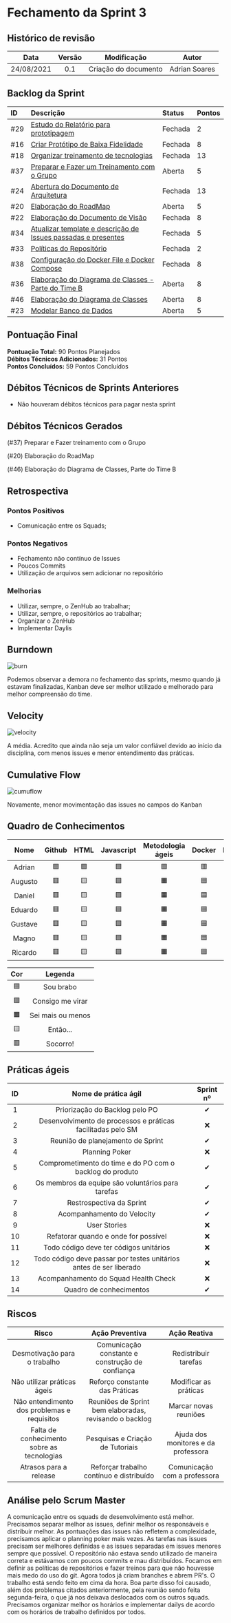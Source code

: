 # Fechamento da Sprint 3

## Histórico de revisão

| **Data** |  **Versão** | **Modificação**  |  **Autor** |
|:-:|:-:|:-:|:-:|
|    24/08/2021   |  0.1 | Criação do documento  | Adrian Soares |

## Backlog da Sprint 

|ID|Descrição|Status|Pontos|
|:-|:-|:-|:-|
|#29|[Estudo do Relatório para prototipagem](https://github.com/fga-eps-mds/2021-1-hospitalar/issues/29)|Fechada|2|
|#16|[Criar Protótipo de Baixa Fidelidade](https://github.com/fga-eps-mds/2021-1-hospitalar/issues/16)|Fechada|8|
|#18|[Organizar treinamento de tecnologias](https://github.com/fga-eps-mds/2021-1-hospitalar/issues/18)|Fechada|13|
|#37|[Preparar e Fazer um Treinamento com o Grupo](https://github.com/fga-eps-mds/2021-1-hospitalar/issues/37)|Aberta|5|
|#24|[Abertura do Documento de Arquitetura](https://github.com/fga-eps-mds/2021-1-hospitalar/issues/24)|Fechada|13|
|#20|[Elaboração do RoadMap](https://github.com/fga-eps-mds/2021-1-hospitalar/issues/20)|Aberta|5|
|#22|[Elaboração do Documento de Visão](https://github.com/fga-eps-mds/2021-1-hospitalar/issues/22)|Fechada|8|
|#34|[Atualizar template e descrição de Issues passadas e presentes](https://github.com/fga-eps-mds/2021-1-hospitalar/issues/34)|Fechada|5|
|#33|[Políticas do Repositório](https://github.com/fga-eps-mds/2021-1-hospitalar/issues/33)|Fechada|2|
|#38|[Configuração do Docker File e Docker Compose](https://github.com/fga-eps-mds/2021-1-hospitalar/issues/38)|Fechada|8|
|#36|[Elaboração do Diagrama de Classes - Parte do Time B](https://github.com/fga-eps-mds/2021-1-hospitalar/issues/36)|Aberta|8|
|#46|[Elaboração do Diagrama de Classes](https://github.com/fga-eps-mds/2021-1-hospitalar/issues/46)|Aberta|8|
|#23|[Modelar Banco de Dados](https://github.com/fga-eps-mds/2021-1-hospitalar/issues/46)|Aberta|5|

## Pontuação Final

**Pontuação Total:** 90 Pontos Planejados <br>
**Débitos Técnicos Adicionados:** 31 Pontos <br>
**Pontos Concluídos:** 59 Pontos Concluídos <br>

## Débitos Técnicos de Sprints Anteriores

- Não houveram débitos técnicos para pagar nesta sprint

<!--OU

(#nº) nome da issue
<BR> 
(#nº) nome da issue-->

## Débitos Técnicos Gerados

<!--- Não foram gerados débitos nesta sprint

OU-->

(#37) Preparar e Fazer treinamento com o Grupo

(#20) Elaboração do RoadMap

(#46) Elaboração do Diagrama de Classes, Parte do Time B

## Retrospectiva

### Pontos Positivos

- Comunicação entre os Squads;

### Pontos Negativos

- Fechamento não contínuo de Issues
- Poucos Commits
- Utilização de arquivos sem adicionar no repositório

### Melhorias

- Utilizar, sempre, o ZenHub ao trabalhar;
- Utilizar, sempre, o repositórios ao trabalhar;
- Organizar o ZenHub
- Implementar Daylis

## Burndown

![burn](burndown3.png)

 Podemos observar a demora no fechamento das sprints, mesmo quando já estavam finalizadas, Kanban deve ser melhor utilizado e melhorado para melhor compreensão do time.
  
## Velocity

![velocity](velocity3.png) 

A média. Acredito que ainda não seja um valor confiável devido ao início da disciplina, com menos issues e menor entendimento das práticas.

## Cumulative Flow

![cumuflow](cumu_flow3.png  "CumuFlow")

Novamente, menor movimentação das issues no campos do Kanban

## Quadro de Conhecimentos

| Nome | Github | HTML | Javascript | Metodologia ágeis | Docker | Django | Mongodb |
| :-: | :-: | :-: | :-: | :-: | :-: | :-: | :-: |
| Adrian | &#129001; | &#129001; | &#129001; | &#129001; | &#128997; | &#128999; | &#128997; |
| Augusto | &#128997; | &#129000; | &#129001; | &#128999; | &#128998; | &#128997; | &#128997; |
| Daniel | &#128997; | &#129000; | &#129001; | &#128999; | &#128998; | &#128997; | &#128997; |
| Eduardo | &#128997; | &#129000; | &#129001; | &#128999; | &#128998; | &#128997; | &#128997; |
| Gustave | &#128997; | &#129000; | &#129001; | &#128999; | &#128998; | &#128997; | &#128997; |
| Magno | &#128997; | &#129000; | &#129001; | &#128999; | &#128998; | &#128997; | &#128997; |
| Ricardo | &#128997; | &#129000; | &#129001; | &#128999; | &#128998; | &#128997; | &#128997; |


| Cor | Legenda |
| :-: | :-: |
| &#128998; | Sou brabo |
| &#129001;| Consigo me virar |
| &#128999; | Sei mais ou menos|
| &#129000;  | Então... |
| &#128997; | Socorro!|
  
## Práticas ágeis
  
|ID    | Nome de prática ágil    | Sprint nº |
| :-: | :-: | :-: |
| 1    | Priorização do Backlog pelo PO | &#10004; |
| 2    | Desenvolvimento de processos e práticas facilitadas pelo SM | &#10060; |
| 3    | Reunião de planejamento de Sprint | &#10004; |
| 4    | Planning Poker | &#10060; |
| 5    | Comprometimento do time e do PO com o backlog do produto | &#10004; |
| 6    | Os membros da equipe são voluntários para tarefas | &#10004; |
| 7    | Restrospectiva da Sprint | &#10004; |
| 8    | Acompanhamento do Velocity | &#10004; |
| 9    | User Stories | &#10060; |
| 10 |    Refatorar quando e onde for possível | &#10060; |
| 11 | Todo código deve ter códigos unitários | &#10060; |
| 12 |    Todo código deve passar por testes unitários antes de ser liberado | &#10060; |
| 13 |     Acompanhamento do Squad Health Check | &#10060; |
| 14 |    Quadro de conhecimentos| &#10004; |

<!--
## Qualidade do Trabalho Entregue

Segundo a equipe a qualidade entregue foi de (nº). A escala dos valores é de 1 a 5.

| **Objetivo da Sprint** |  **Nota** |
|:-:|:-:|
|    Descrição do Objetivo   |  (nº) |
|    Descrição do Objetivo   |  (nº) |
|    ...   |  ... |
-->

## Riscos

|  **Risco**  | **Ação Preventiva** |**Ação Reativa** |
|:-:|:-:|:-:|
| Desmotivação para o trabalho | Comunicação constante e construção de confiança | Redistribuir tarefas |
| Não utilizar práticas ágeis | Reforço constante das Práticas | Modificar as práticas |
| Não entendimento dos problemas e requisitos | Reuniões de Sprint bem elaboradas, revisando o backlog | Marcar novas reuniões |
| Falta de conhecimento sobre as tecnologias | Pesquisas e Criação de Tutoriais | Ajuda dos monitores e da professora |
| Atrasos para a release | Reforçar trabalho contínuo e distribuído | Comunicação com a professora |
  
<!-- ## Burndown de Riscos (???) -->

## Análise pelo Scrum Master

A comunicação entre os squads de desenvolvimento está melhor.
Precisamos separar melhor as issues, definir melhor os responsáveis e distribuir melhor.
As pontuações das issues não refletem a complexidade, precisamos aplicar o planning poker mais vezes.
As tarefas nas issues precisam ser melhores definidas e as issues separadas em issues menores sempre que possível.
O repositório não estava sendo utilizado de maneira correta e estávamos com poucos commits e mau distribuídos. Focamos em definir as políticas de repositórios e fazer treinos para que não houvesse mais medo do uso do git. Agora todos já criam branches e abrem PR's.
O trabalho está sendo feito em cima da hora. Boa parte disso foi causado, além dos problemas citados anteriormente, pela reunião sendo feita segunda-feira, o que já nos deixava deslocados com os outros squads. Precisamos organizar melhor os horários e implementar dailys de acordo com os horários de trabalho definidos por todos.
